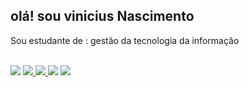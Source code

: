 ## olá! sou vinicius Nascimento

Sou estudante de : gestão da tecnologia da informação
<div style="display: inline_block"><br>

<div>
  <a href="https://www.youtube.com/channel/UCMbt3Sa919sHRRXLrz7xmmg" target="_blank"><img src="https://img.shields.io/badge/YouTube-FF0000?style=for-the-badge&logo=youtube&logoColor=white" target="_blank"></a>
  <a href="https://instagram.com/vinicio
    66325s__________0" target="_blank"><img src="https://img.shields.io/badge/-Instagram-%23E4405F?style=for-the-badge&logo=instagram&logoColor=white" target="_blank"></avinido635@gmail.com>
 <a href="https://discord.gg/1111082020269989938" target="_blank"><img src="https://img.shields.io/badge/Discord-7289DA?style=for-the-badge&logo=discord&logoColor=white" target="_blank">
 </a><a href = "mailto:vinido635@gmail.com
"><img src="https://img.shields.io/badge/-Gmail-%23333?style=for-the-badge&logo=gmail&logoColor=white" target="_blank"></a> 
  <a href="https://www.linkedin.com/in/" target="_blank"><img src="https://img.shields.io/badge/-LinkedIn-%230077B5?style=for-the-badge&logo=linkedin&logoColor=white" target="_blank"></a> 
  
</div>
